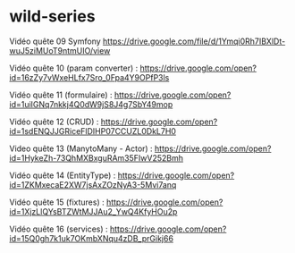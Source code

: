 # wild-series



Vidéo quête 09 Symfony
https://drive.google.com/file/d/1Ymqi0Rh7IBXlDt-wuJ5ziMUoT9ntmUIO/view



Vidéo quête 10 (param converter) : https://drive.google.com/open?id=16zZy7vWxeHLfx7Sro_0Fpa4Y9OPfP3ls

Vidéo quête 11 (formulaire) : https://drive.google.com/open?id=1uiIGNq7nkkj4Q0dW9jS8J4g7SbY49mop

Vidéo quête 12 (CRUD) : https://drive.google.com/open?id=1sdENQJJGRiceFlDIHP07CCUZL0DkL7H0

Video quête 13 (ManytoMany - Actor) : https://drive.google.com/open?id=1HykeZh-73QhMXBxguRAm35FIwV252Bmh

Vidéo quête 14 (EntityType) : https://drive.google.com/open?id=1ZKMxecaE2XW7jsAxZOzNyA3-5Mvi7anq

Vidéo quête 15 (fixtures) : https://drive.google.com/open?id=1XjzLlQYsBTZWtMJJAu2_YwQ4KfyHOu2p

Vidéo quête 16 (services) : https://drive.google.com/open?id=15Q0gh7k1uk7OKmbXNqu4zDB_prGikj66
